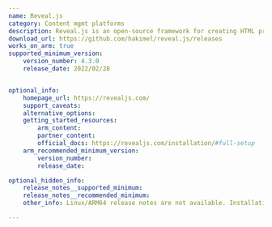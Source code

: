 ```yaml
---
name: Reveal.js
category: Content mgmt platforms
description: Reveal.js is an open-source framework for creating HTML presentations with customizable features like slide transitions, speaker notes, and support for various presentation formats.
download_url: https://github.com/hakimel/reveal.js/releases
works_on_arm: true
supported_minimum_version:
    version_number: 4.3.0
    release_date: 2022/02/28


optional_info:
    homepage_url: https://revealjs.com/
    support_caveats:
    alternative_options:
    getting_started_resources:
        arm_content:
        partner_content: 
        official_docs: https://revealjs.com/installation/#full-setup
    arm_recommended_minimum_version:
        version_number:
        release_date:

optional_hidden_info:
    release_notes__supported_minimum:
    release_notes__recommended_minimum:
    other_info: Linux/ARM64 release notes are not available. Installation and testing were done manually using released tar files.

---
```

